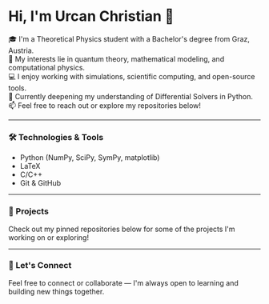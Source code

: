 # Hi, I'm Urcan Christian 👋

🎓 I'm a Theoretical Physics student with a Bachelor's degree from Graz, Austria.  
🔬 My interests lie in quantum theory, mathematical modeling, and computational physics.  
💻 I enjoy working with simulations, scientific computing, and open-source tools.  
🌱 Currently deepening my understanding of Differential Solvers in Python.  
📫 Feel free to reach out or explore my repositories below!

---

### 🛠️ Technologies & Tools

- Python (NumPy, SciPy, SymPy, matplotlib)
- LaTeX
- C/C++
- Git & GitHub

---

### 📂 Projects

Check out my pinned repositories below for some of the projects I'm working on or exploring!

---

### 🤝 Let's Connect

Feel free to connect or collaborate — I'm always open to learning and building new things together.

